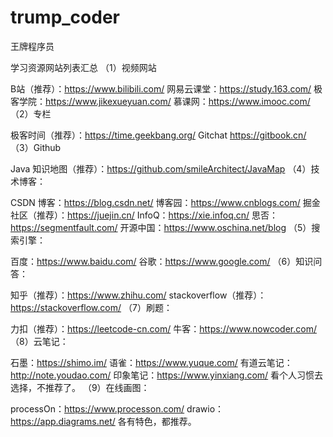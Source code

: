 # trump_coder
王牌程序员


学习资源网站列表汇总
（1）视频网站

B站（推荐）：https://www.bilibili.com/
网易云课堂：https://study.163.com/
极客学院：https://www.jikexueyuan.com/
慕课网：https://www.imooc.com/
（2）专栏

极客时间（推荐）：https://time.geekbang.org/
Gitchat https://gitbook.cn/
（3）Github

Java 知识地图（推荐）：https://github.com/smileArchitect/JavaMap
（4）技术博客：

CSDN 博客：https://blog.csdn.net/
博客园：https://www.cnblogs.com/
掘金社区（推荐）：https://juejin.cn/
InfoQ：https://xie.infoq.cn/
思否：https://segmentfault.com/
开源中国：https://www.oschina.net/blog
（5）搜索引擎：

百度：https://www.baidu.com/
谷歌：https://www.google.com/
（6）知识问答：

知乎（推荐）：https://www.zhihu.com/
stackoverflow（推荐）： https://stackoverflow.com/
（7）刷题：

力扣（推荐）：https://leetcode-cn.com/
牛客：https://www.nowcoder.com/
（8）云笔记：

石墨：https://shimo.im/
语雀：https://www.yuque.com/
有道云笔记：http://note.youdao.com/
印象笔记：https://www.yinxiang.com/ 看个人习惯去选择，不推荐了。
（9）在线画图：

processOn：https://www.processon.com/
drawio：https://app.diagrams.net/ 各有特色，都推荐。
